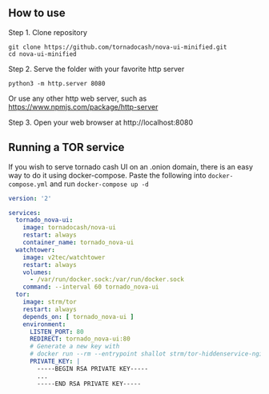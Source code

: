 ## How to use

Step 1. Clone repository
```
git clone https://github.com/tornadocash/nova-ui-minified.git
cd nova-ui-minified
```
Step 2. Serve the folder with your favorite http server
```
python3 -m http.server 8080
```
Or use any other http web server, such as https://www.npmjs.com/package/http-server

Step 3. Open your web browser at http://localhost:8080

## Running a TOR service

If you wish to serve tornado cash UI on an .onion domain, there is an easy way to do it using docker-compose. Paste the following into `docker-compose.yml` and run `docker-compose up -d`

```yaml
version: '2'

services:
  tornado_nova-ui:
    image: tornadocash/nova-ui
    restart: always
    container_name: tornado_nova-ui
  watchtower:
    image: v2tec/watchtower
    restart: always
    volumes:
      - /var/run/docker.sock:/var/run/docker.sock
    command: --interval 60 tornado_nova-ui
  tor:
    image: strm/tor
    restart: always
    depends_on: [ tornado_nova-ui ]
    environment:
      LISTEN_PORT: 80
      REDIRECT: tornado_nova-ui:80
      # Generate a new key with
      # docker run --rm --entrypoint shallot strm/tor-hiddenservice-nginx ^torn
      PRIVATE_KEY: |
        -----BEGIN RSA PRIVATE KEY-----
        ...
        -----END RSA PRIVATE KEY-----
```